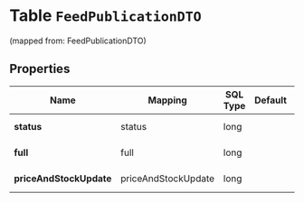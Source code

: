 
# Table `FeedPublicationDTO`
(mapped from: FeedPublicationDTO)

## Properties
Name | Mapping | SQL Type | Default | Type | Description | Notes
---- | ------- | -------- | ------- | ---- | ----------- | -----
**status** | status | long |  | [**FeedStatusType**](FeedStatusType.md) |  |  [optional] [foreignkey]
**full** | full | long |  | [**FeedPublicationFullDTO**](FeedPublicationFullDTO.md) |  |  [optional] [foreignkey]
**priceAndStockUpdate** | priceAndStockUpdate | long |  | [**FeedPublicationPriceAndStockUpdateDTO**](FeedPublicationPriceAndStockUpdateDTO.md) |  |  [optional] [foreignkey]





